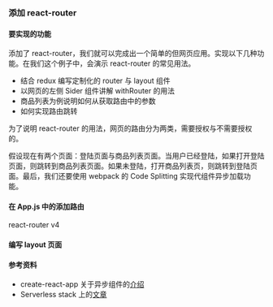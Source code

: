 ### 添加 react-router

#### 要实现的功能

添加了 react-router，我们就可以完成出一个简单的但网页应用。实现以下几种功能。在我们这个例子中，会演示 react-router 的常见用法。

- 结合 redux 编写定制化的 router 与 layout 组件
- 以网页的左侧 Sider 组件讲解 withRouter 的用法
- 商品列表为例说明如何从获取路由中的参数
- 如何实现路由跳转

为了说明 react-router 的用法，网页的路由分为两类，需要授权与不需要授权的。

假设现在有两个页面：登陆页面与商品列表页面。当用户已经登陆，如果打开登陆页面，则跳转到商品列表页面。如果未登陆，打开商品列表页，则跳转到登陆页面。最后，我们还要使用 webpack 的 Code Splitting 实现代组件异步加载功能。

#### 在 App.js 中的添加路由

react-router v4 

#### 编写 layout 页面

#### 参考资料

- create-react-app 关于异步组件的[介绍](https://github.com/facebookincubator/create-react-app/blob/master/packages/react-scripts/template/README.md#with-react-router)
- Serverless stack 上的[文章](https://serverless-stack.com/chapters/code-splitting-in-create-react-app.html)


